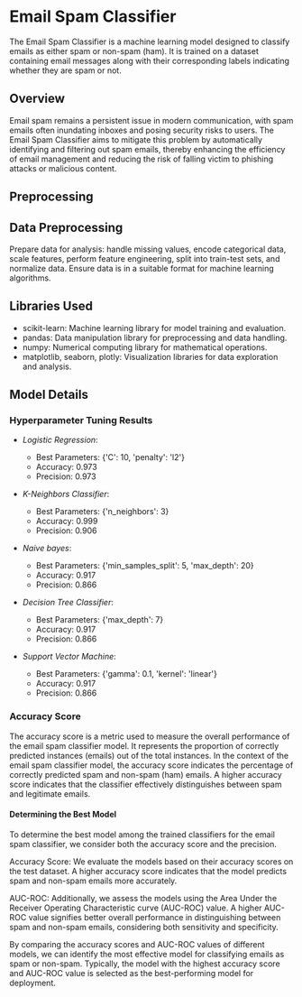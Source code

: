 # Email Spam Classifier 
The Email Spam Classifier is a machine learning model designed to classify emails as either spam or non-spam (ham). It is trained on a dataset containing email messages along with their corresponding labels indicating whether they are spam or not. 



## Overview

Email spam remains a persistent issue in modern communication, with spam emails often inundating inboxes and posing security risks to users. The Email Spam Classifier aims to mitigate this problem by automatically identifying and filtering out spam emails, thereby enhancing the efficiency of email management and reducing the risk of falling victim to phishing attacks or malicious content.
## Preprocessing

## Data Preprocessing

Prepare data for analysis: handle missing values, encode categorical data, scale features, perform feature engineering, split into train-test sets, and normalize data. Ensure data is in a suitable format for machine learning algorithms.

## Libraries Used

- scikit-learn: Machine learning library for model training and evaluation.
- pandas: Data manipulation library for preprocessing and data handling.
- numpy: Numerical computing library for mathematical operations.
- matplotlib, seaborn, plotly: Visualization libraries for data exploration and analysis.


## Model Details
### Hyperparameter Tuning Results

- *Logistic Regression*:
  - Best Parameters: {'C': 10, 'penalty': 'l2'}
  - Accuracy: 0.973
  - Precision: 0.973

- *K-Neighbors Classifier*:
  - Best Parameters: {'n_neighbors': 3}
  - Accuracy: 0.999
  - Precision: 0.906

- *Naive bayes*:
  - Best Parameters: {'min_samples_split': 5, 'max_depth': 20}
  - Accuracy: 0.917
  - Precision: 0.866

- *Decision Tree Classifier*:
  - Best Parameters: {'max_depth': 7}
  - Accuracy: 0.917
  - Precision: 0.866

- *Support Vector Machine*:
  - Best Parameters: {'gamma': 0.1, 'kernel': 'linear'}  
  - Accuracy: 0.917
  - Precision: 0.866

### Accuracy Score

The accuracy score is a metric used to measure the overall performance of the email spam classifier model. It represents the proportion of correctly predicted instances (emails) out of the total instances. In the context of the email spam classifier model, the accuracy score indicates the percentage of correctly predicted spam and non-spam (ham) emails. A higher accuracy score indicates that the classifier effectively distinguishes between spam and legitimate emails.

#### Determining the Best Model
To determine the best model among the trained classifiers for the email spam classifier, we consider both the accuracy score and the precision.

Accuracy Score: We evaluate the models based on their accuracy scores on the test dataset. A higher accuracy score indicates that the model predicts spam and non-spam emails more accurately.

AUC-ROC: Additionally, we assess the models using the Area Under the Receiver Operating Characteristic curve (AUC-ROC) value. A higher AUC-ROC value signifies better overall performance in distinguishing between spam and non-spam emails, considering both sensitivity and specificity.

By comparing the accuracy scores and AUC-ROC values of different models, we can identify the most effective model for classifying emails as spam or non-spam. Typically, the model with the highest accuracy score and AUC-ROC value is selected as the best-performing model for deployment.
